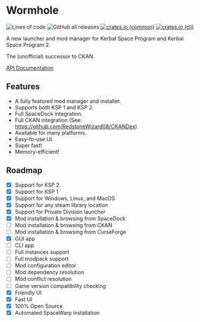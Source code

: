 # Wormhole

![Lines of code](https://img.shields.io/tokei/lines/github/RedstoneWizard08/Wormhole?label=lines%20of%20code&style=flat-square)
![GitHub all releases](https://img.shields.io/github/downloads/RedstoneWizard08/Wormhole/total?style=flat-square)
[![crates.io (common)](https://img.shields.io/crates/v/wormhole-common?label=crates.io%20%28common%29&style=flat-square)](https://crates.io/crates/wormhole-common)
[![crates.io (cli)](https://img.shields.io/crates/v/wormhole-cli?label=crates.io%20%28cli%29&style=flat-square)](https://crates.io/crates/wormhole-cli)

A new launcher and mod manager for Kerbal Space Program and Kerbal Space Program 2.

The (unofficial) successor to CKAN.

[API Documentation](https://docs.rs/wormhole-common)

## Features

- A fully featured mod manager and installer.
- Supports both KSP 1 and KSP 2.
- Full SpaceDock integration.
- Full CKAN integration (See: https://github.com/RedstoneWizard08/CKANDex)
- Available for many platforms.
- Easy-to-use UI.
- Super fast!
- Memory-efficient!

## Roadmap

- [x] Support for KSP 2
- [x] Support for KSP 1
- [x] Support for Windows, Linux, and MacOS
- [x] Support for any steam library location
- [x] Support for Private Division launcher
- [x] Mod installation & browsing from SpaceDock
- [ ] Mod installation & browsing from CKAN
- [ ] Mod installation & browsing from CurseForge
- [x] GUI app
- [ ] CLI app
- [ ] Full instances support
- [ ] Full modpack support
- [ ] Mod configuration editor
- [ ] Mod dependency resolution
- [ ] Mod conflict resolution
- [ ] Game version compatibility checking
- [x] Friendly UI
- [x] Fast UI
- [x] 100% Open Source
- [x] Automated SpaceWarp installation
